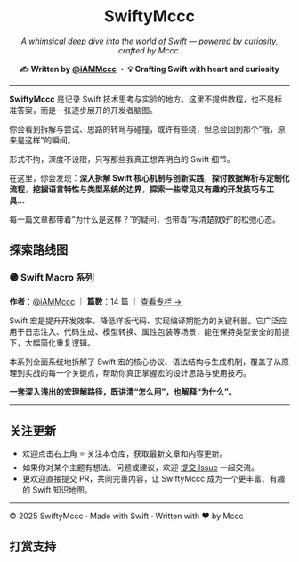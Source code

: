 
<h1 align="center">SwiftyMccc</h1>

<p align="center">
  <em>A whimsical deep dive into the world of Swift — powered by curiosity, crafted by Mccc.</em>
</p>

<p align="center">
  <strong>✍️ Written by <a href="https://github.com/iAMMccc">@iAMMccc</a> ・ 💡 Crafting Swift with heart and curiosity</strong>
</p>

---

**SwiftyMccc** 是记录 Swift 技术思考与实验的地方。这里不提供教程，也不是标准答案，而是一张逐步展开的开发者脑图。

你会看到拆解与尝试、思路的转弯与碰撞，或许有些绕，但总会回到那个“哦，原来是这样”的瞬间。

形式不拘，深度不设限，只写那些我真正想弄明白的 Swift 细节。

在这里，你会发现：**深入拆解 Swift 核心机制与创新实践**，**探讨数据解析与定制化流程**，**挖掘语言特性与类型系统的边界**，**探索一些常见又有趣的开发技巧与工具…**

每一篇文章都带着“为什么是这样？”的疑问，也带着“写清楚就好”的松弛心态。



## 探索路线图

### 🟣 Swift Macro 系列

**作者**：[@iAMMccc](https://github.com/iAMMccc) ｜ **篇数**：14 篇 ｜ [查看专栏 →](https://github.com/iAmMccc/SwiftyMccc/tree/main/SwiftMacro)

Swift 宏是提升开发效率、降低样板代码、实现编译期能力的关键利器。它广泛应用于日志注入、代码生成、模型转换、属性包装等场景，能在保持类型安全的前提下，大幅简化重复逻辑。

本系列全面系统地拆解了 Swift 宏的核心协议、语法结构与生成机制，覆盖了从原理到实战的每一个关键点，帮助你真正掌握宏的设计思路与使用技巧。

**一套深入浅出的宏理解路径，既讲清“怎么用”，也解释“为什么”。**

---



## 关注更新

- 欢迎点击右上角 ⭐️ 关注本仓库，获取最新文章和内容更新。
- 如果你对某个主题有想法、问题或建议，欢迎 [提交 Issue](https://github.com/iAmMccc/SwiftyMccc/issues) 一起交流。
- 更欢迎直接提交 PR，共同完善内容，让 SwiftyMccc 成为一个更丰富、有趣的 Swift 知识地图。

------

© 2025 SwiftyMccc · Made with Swift · Written with ❤️ by Mccc



## 打赏支持

